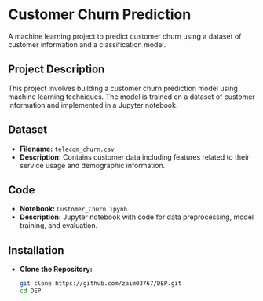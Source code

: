 # Customer Churn Prediction

A machine learning project to predict customer churn using a dataset of customer information and a classification model.

## Project Description

This project involves building a customer churn prediction model using machine learning techniques. The model is trained on a dataset of customer information and implemented in a Jupyter notebook.

## Dataset

- **Filename:** `telecom_churn.csv`
- **Description:** Contains customer data including features related to their service usage and demographic information.

## Code

- **Notebook:** `Customer_Churn.ipynb`
- **Description:** Jupyter notebook with code for data preprocessing, model training, and evaluation.

## Installation

- **Clone the Repository:**
   ```sh
   git clone https://github.com/zaim03767/DEP.git
   cd DEP
